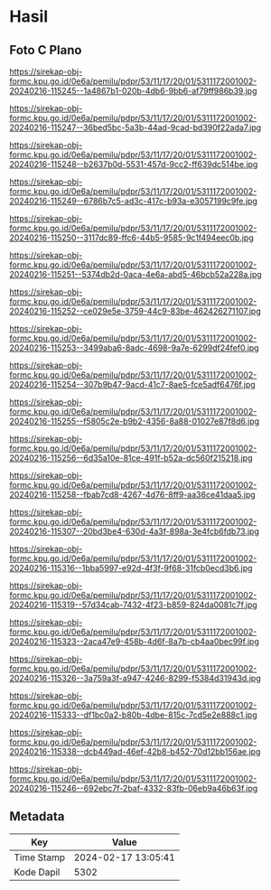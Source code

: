 # Hasil

## Foto C Plano

https://sirekap-obj-formc.kpu.go.id/0e6a/pemilu/pdpr/53/11/17/20/01/5311172001002-20240216-115245--1a4867b1-020b-4db6-9bb6-af79ff986b39.jpg

https://sirekap-obj-formc.kpu.go.id/0e6a/pemilu/pdpr/53/11/17/20/01/5311172001002-20240216-115247--36bed5bc-5a3b-44ad-9cad-bd390f22ada7.jpg

https://sirekap-obj-formc.kpu.go.id/0e6a/pemilu/pdpr/53/11/17/20/01/5311172001002-20240216-115248--b2637b0d-5531-457d-9cc2-ff639dc514be.jpg

https://sirekap-obj-formc.kpu.go.id/0e6a/pemilu/pdpr/53/11/17/20/01/5311172001002-20240216-115249--6786b7c5-ad3c-417c-b93a-e3057199c9fe.jpg

https://sirekap-obj-formc.kpu.go.id/0e6a/pemilu/pdpr/53/11/17/20/01/5311172001002-20240216-115250--3117dc89-ffc6-44b5-9585-9c1f494eec0b.jpg

https://sirekap-obj-formc.kpu.go.id/0e6a/pemilu/pdpr/53/11/17/20/01/5311172001002-20240216-115251--5374db2d-0aca-4e6a-abd5-46bcb52a228a.jpg

https://sirekap-obj-formc.kpu.go.id/0e6a/pemilu/pdpr/53/11/17/20/01/5311172001002-20240216-115252--ce029e5e-3759-44c9-83be-462426271107.jpg

https://sirekap-obj-formc.kpu.go.id/0e6a/pemilu/pdpr/53/11/17/20/01/5311172001002-20240216-115253--3499aba6-8adc-4698-9a7e-6299df24fef0.jpg

https://sirekap-obj-formc.kpu.go.id/0e6a/pemilu/pdpr/53/11/17/20/01/5311172001002-20240216-115254--307b9b47-9acd-41c7-8ae5-fce5adf6476f.jpg

https://sirekap-obj-formc.kpu.go.id/0e6a/pemilu/pdpr/53/11/17/20/01/5311172001002-20240216-115255--f5805c2e-b9b2-4356-8a88-01027e87f8d6.jpg

https://sirekap-obj-formc.kpu.go.id/0e6a/pemilu/pdpr/53/11/17/20/01/5311172001002-20240216-115256--6d35a10e-81ce-491f-b52a-dc560f215218.jpg

https://sirekap-obj-formc.kpu.go.id/0e6a/pemilu/pdpr/53/11/17/20/01/5311172001002-20240216-115258--fbab7cd8-4267-4d76-8ff9-aa36ce41daa5.jpg

https://sirekap-obj-formc.kpu.go.id/0e6a/pemilu/pdpr/53/11/17/20/01/5311172001002-20240216-115307--20bd3be4-630d-4a3f-898a-3e4fcb6fdb73.jpg

https://sirekap-obj-formc.kpu.go.id/0e6a/pemilu/pdpr/53/11/17/20/01/5311172001002-20240216-115316--1bba5997-e92d-4f3f-9f68-31fcb0ecd3b6.jpg

https://sirekap-obj-formc.kpu.go.id/0e6a/pemilu/pdpr/53/11/17/20/01/5311172001002-20240216-115319--57d34cab-7432-4f23-b859-824da0081c7f.jpg

https://sirekap-obj-formc.kpu.go.id/0e6a/pemilu/pdpr/53/11/17/20/01/5311172001002-20240216-115323--2aca47e9-458b-4d6f-8a7b-cb4aa0bec99f.jpg

https://sirekap-obj-formc.kpu.go.id/0e6a/pemilu/pdpr/53/11/17/20/01/5311172001002-20240216-115326--3a759a3f-a947-4246-8299-f5384d31943d.jpg

https://sirekap-obj-formc.kpu.go.id/0e6a/pemilu/pdpr/53/11/17/20/01/5311172001002-20240216-115333--df1bc0a2-b80b-4dbe-815c-7cd5e2e888c1.jpg

https://sirekap-obj-formc.kpu.go.id/0e6a/pemilu/pdpr/53/11/17/20/01/5311172001002-20240216-115338--dcb449ad-46ef-42b8-b452-70d12bb156ae.jpg

https://sirekap-obj-formc.kpu.go.id/0e6a/pemilu/pdpr/53/11/17/20/01/5311172001002-20240216-115246--692ebc7f-2baf-4332-83fb-06eb9a46b63f.jpg


## Metadata

| Key        | Value               |
| ---------- | ------------------- |
| Time Stamp | 2024-02-17 13:05:41 |
| Kode Dapil | 5302                |




